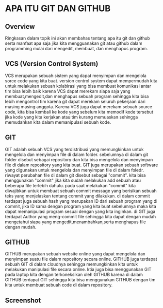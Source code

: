 # APA ITU GIT DAN GITHUB

## Overview

 Ringkasan dalam topik ini akan membahas tentang apa itu git dan github serta manfaat apa saja jika kita mengguanakan
 git atau github dalam programming mulai dari mengedit, membuat, dan menghapus program.
 
## VCS (Version Control System)

VCS merupakan sebuah sistem yang dapat menyimpan dan mengelola sorce code yang kita buat.
version control system dapat mempermudah kita untuk melakukan sebuah kolabirasi yang bisa membuat komunikasi antar tim bisa lebih baik karena VCS dapat merekam siapa saja yang membuat,mengedit,dan menghapus sebuah program sehingga kita bisa lebih mengontrol tim karena git dapat merekam seluruh pekerjaan dari masing masing anggota.
Karena VCS juga dapat merekam sebuah source code, kita bisa kembali ke kode yang sebelum kita memodif kode tersebut jika kode yang kita kerjakan atau tim kurang memuaskan sehingga memudahkan kita dalam memanipulasi sebuah kode.

## GIT

GIT adalah sebuah VCS yang terdistribusi yang memungkinkan untuk mengelola dan menyimpan file di dalam folder.
sebelumnya di dalam git folder disebut sebagai repository dan kita bisa mengelola dan menyimpan file di dalam repository yang kita buat.
GIT juga merupakan sebuah software yang digunakan untuk mengelola dan menyimpan file di dalam foledr.
riwayat perubahan file di dalam git disebut sebagai "commit". kita bisa menggunakan "commit" jika kita sudah melakukan add sebuah atau beberapa file terlebih dahulu.
pada saat melakukan "commit" kita diwajibkan untuk membuat sebuah commit message yang berisikan sebuah teks yang menjelaskan tentang commit yang dilakukan. di dalam commit terdapat juga sebuah hash yang merupakan ID dari sebuah program yang di commit, jika ID sama dengan program yang kita buat sebelumnya maka kita dapat memanipulasi program sesuai dengan yang kita inginkan.
di GIT juga terdapat Author yang meng-commit file sehingga kita dapat dengan mudah mengetahui siapa yang mengedit,menambahkan,serta menghapus file dengan mudah.

## GITHUB

GITHUB merupakan sebuah website online yang dapat mengelola dan menyimpan suatu file dalam repository secara online.
GITHUB juga terdapat sebuah GIT di dalam cloudnya sehingga memungkinkan kita untuk melakukan manipulasi file secara online.
ktia juga bisa menggunakan GIT pada laptop kita dengan terkoneksikan oleh GITHUB karena di dalam GITHUB terdapat GIT sehingga kita bisa menggunakan GITHUB dengan tim kita untuk membuat sebuah code di dalam repository.

## Screenshot

